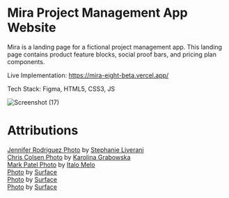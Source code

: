 # Mira Project Management App Website

Mira is a landing page for a fictional project management app. This landing page contains product feature blocks, social proof bars, and pricing plan components.

Live Implementation: https://mira-eight-beta.vercel.app/

Tech Stack: Figma, HTML5, CSS3, JS


![Screenshot (17)](https://github.com/VishvShah98/mira/assets/70076769/0f35550f-8e9a-430e-95f9-41dde3e9d78f)

# Attributions

[Jennifer Rodriguez Photo](https://unsplash.com/photos/Zz5LQe-VSMY) by [Stephanie Liverani](https://unsplash.com/@steph)<br/>
[Chris Colsen Photo](https://www.pexels.com/photo/man-in-white-and-black-striped-shirt-with-black-framed-eyeglasses-6333501/) by [Karolina Grabowska](https://www.pexels.com/@karolina-grabowska)<br/>
[Mark Patel Photo](https://www.pexels.com/photo/portrait-photo-of-smiling-man-with-his-arms-crossed-standing-in-front-of-white-wall-2379004/) by [Italo Melo](https://www.pexels.com/@italo-melo-881954)<br/>
[Photo](https://unsplash.com/photos/XdWkFaHI97c) by [Surface](https://unsplash.com/@surface)<br/>
[Photo](https://unsplash.com/photos/hcJ713eJ0Oc) by [Surface](https://unsplash.com/@surface)<br/>
[Photo](https://unsplash.com/photos/ZlJmOUFRBfQ) by [Surface](https://unsplash.com/@surface)<br/>
